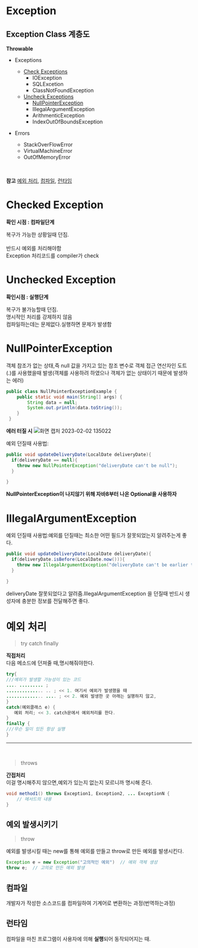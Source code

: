 # Exception
 ## Exception Class 계층도
 
**Throwable** 
* Exceptions
  * [Check Exceptions](https://github.com/jungtaemin/TIL/blob/main/Java/Exception.md#Checked-Exception)
    * IOException
    * SQLExcetion
    * ClassNotFoundException
  * [Uncheck Exceptions](https://github.com/jungtaemin/TIL/blob/main/Java/Exception.md#Unchecked-Exception)
    * [NullPointerException](https://github.com/jungtaemin/TIL/blob/main/Java/Exception.md#NullPointerException)
    * IllegalArgumentException
    * ArithmenticException
    * IndexOutOfBoundsException

* Errors 
  * StackOverFlowError
  * VirtualMachineError
  * OutOfMemoryError

</br>

**참고**
[예외 처리](https://github.com/jungtaemin/TIL/blob/main/Java/Exception.md#예외-처리),
[컴파일](https://github.com/jungtaemin/TIL/blob/main/Java/Exception.md#컴파일),
[런타임](https://github.com/jungtaemin/TIL/blob/main/Java/Exception.md#런타임)


# Checked Exception
**확인 시점 : 컴파일단계**

복구가 가능한 상황일때 던짐.
</br>  
반드시 예외를 처리해야함  
Exception 처리코드를 compiler가 check
# Unchecked Exception
**확인시점 : 실행단계**  

복구가 불가능할때 던짐.
</br>
명시적인 처리를 강제하지 않음  
컴파일하는데는 문제없다.실행하면 문제가 발생함

# NullPointerException
객체 참조가 없는 상태,즉 null 값을 가지고 있는 참조 변수로 객체 접근 연산자인 도트(.)를 사용했을때 발생(객체를 사용하려 하였으나 객체가 없는 상태이기 때문에 발생하는 에러)
```java
public class NullPointerExceptionExample {
	public static void main(String[] args) {
    	String data = null;
        System.out.println(data.toString());
    }
 }
```
**에러 터질 시**
![화면 캡처 2023-02-02 135022](https://user-images.githubusercontent.com/96284736/216243360-c82e7e2a-4f0f-4bba-b2fd-9f7664503055.png)

예외 던질때 사용법:
``` java
public void updateDeliveryDate(LocalDate deliveryDate){
  if(deliveryDate == null){
    throw new NullPointerException("deliveryDate can't be null");
  }
  
}
```
**NullPointerException이 나지않기 위해 자바8부터 나온 Optional을 사용하자**
# IllegalArgumentException

예외 던질때 사용법:예외를 던질때는 최소한 어떤 필드가 잘못되었는지 알려주는게 좋다.
``` java
public void updateDeliveryDate(LocalDate deliveryDate){
  if(deliveryDate.isBefore(LocalDate.now())){
    throw new IllegalArgumentException("deliveryDate can't be earlier than" + LocalDate.now());
  }
  
}
```
deliveryDate 잘못되었다고 알려줌.IllegalArgumentException 을 던질때 반드시 생성자에 충분한 정보를 전달해주면 좋다.
# 예외 처리
>try catch finally

**직접처리**  
다음 메소드에 던져줄 때,명시해줘야한다.  
```java
try{
///예외가 발생할 가능성이 있는 코드
.... ......... ;
.............. .. ; << 1. 여기서 예외가 발생했을 때
.............. .... ; << 2. 예외 발생한 곳 아래는 실행하지 않고,
}
catch(예외클래스 e) {
   예외 처리; << 3. catch문에서 예외처리를 한다.
}
finally {
///무슨 일이 있든 항상 실행
}
```
---
</br>

>throws  

**간접처리**  
이걸 명시해주지 않으면,예외가 있는지 없는지 모르니까 명시해 준다.
```java
void method1() throws Exception1, Exception2, ... ExceptionN {
    // 메서드의 내용
}
```

## 예외 발생시키기
>throw  

예외를 발생시킬 때는 new를 통해 예외를 만들고 throw로 만든 예외를 발생시킨다.
```java
Exception e = new Exception("고의적인 예외")  // 예외 객체 생성
throw e;  // 고의로 만든 예외 발생
```

## 컴파일
개발자가 작성한 소스코드를 컴파일하여 기계어로 변환하는 과정(번역하는과정)
## 런타임
컴파일을 마친 프로그램이 사용자에 의해 **실행**되어 동작되어지는 때.
